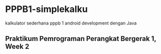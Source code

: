 # PPPB1-simplekalku

kalkulator sederhana pppb 1 android development dengan Java

## Praktikum Pemrograman Perangkat Bergerak 1, Week 2
